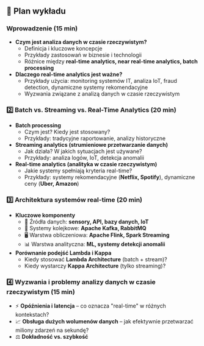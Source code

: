
## 📖 Plan wykładu  

### Wprowadzenie (15 min)  
- **Czym jest analiza danych w czasie rzeczywistym?**  
  - Definicja i kluczowe koncepcje  
  - Przykłady zastosowań w biznesie i technologii  
  - Różnice między **real-time analytics, near real-time analytics, batch processing**  
- **Dlaczego real-time analytics jest ważne?**  
  - Przykłady użycia: monitoring systemów IT, analiza IoT, fraud detection, dynamiczne systemy rekomendacyjne  
  - Wyzwania związane z analizą danych w czasie rzeczywistym  

### 2️⃣ Batch vs. Streaming vs. Real-Time Analytics (20 min)  
- **Batch processing**  
  - Czym jest? Kiedy jest stosowany?  
  - Przykłady: tradycyjne raportowanie, analizy historyczne  
- **Streaming analytics (strumieniowe przetwarzanie danych)**  
  - Jak działa? W jakich sytuacjach jest używane?  
  - Przykłady: analiza logów, IoT, detekcja anomalii  
- **Real-time analytics (analityka w czasie rzeczywistym)**  
  - Jakie systemy spełniają kryteria real-time?  
  - Przykłady: systemy rekomendacyjne (**Netflix, Spotify**), dynamiczne ceny (**Uber, Amazon**)  

### 3️⃣ Architektura systemów real-time (20 min)  
- **Kluczowe komponenty**  
  - 📡 Źródła danych: **sensory, API, bazy danych, IoT**  
  - 📩 Systemy kolejkowe: **Apache Kafka, RabbitMQ**  
  - 🖥 Warstwa obliczeniowa: **Apache Flink, Spark Streaming**  
  - 📊 Warstwa analityczna: **ML, systemy detekcji anomalii**  
- **Porównanie podejść Lambda i Kappa**  
  - Kiedy stosować **Lambda Architecture** (batch + stream)?  
  - Kiedy wystarczy **Kappa Architecture** (tylko streaming)?  

### 4️⃣ Wyzwania i problemy analizy danych w czasie rzeczywistym (15 min)  
- ⚡ **Opóźnienia i latencja** – co oznacza "real-time" w różnych kontekstach?  
- 📈 **Obsługa dużych wolumenów danych** – jak efektywnie przetwarzać miliony zdarzeń na sekundę?  
- ⚖ **Dokładność vs. szybkość**

